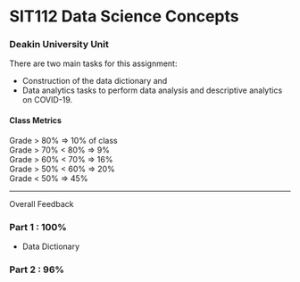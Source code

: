 # SIT112 Data Science Concepts
### Deakin University Unit
There are two main tasks for this assignment:
- Construction of the data dictionary and
- Data analytics tasks to perform data analysis and descriptive analytics on COVID-19.

#### Class Metrics
Grade > 80% => 10% of class<br>
Grade > 70% < 80% => 9%<br>
Grade > 60% < 70% => 16%<br>
Grade > 50% < 60% => 20%<br>
Grade < 50% => 45%

<hr class="solid">
Overall Feedback

### Part 1 : 100%
- Data Dictionary 
### Part 2 : 96%


